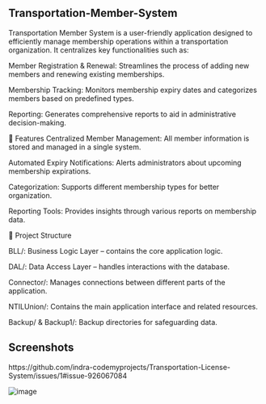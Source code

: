 <h2>Transportation-Member-System</h2>

Transportation Member System is a user-friendly application designed to efficiently manage membership operations within a transportation organization. It centralizes key functionalities such as:

Member Registration & Renewal: Streamlines the process of adding new members and renewing existing memberships.

Membership Tracking: Monitors membership expiry dates and categorizes members based on predefined types.

Reporting: Generates comprehensive reports to aid in administrative decision-making.

🔧 Features
Centralized Member Management: All member information is stored and managed in a single system.

Automated Expiry Notifications: Alerts administrators about upcoming membership expirations.

Categorization: Supports different membership types for better organization.

Reporting Tools: Provides insights through various reports on membership data.

📂 Project Structure

BLL/: Business Logic Layer – contains the core application logic.

DAL/: Data Access Layer – handles interactions with the database.

Connector/: Manages connections between different parts of the application.

NTILUnion/: Contains the main application interface and related resources.

Backup/ & Backup1/: Backup directories for safeguarding data.

<h2>Screenshots</h2>
https://github.com/indra-codemyprojects/Transportation-License-System/issues/1#issue-926067084

![image](https://github.com/user-attachments/assets/cf3c2c65-0084-451f-b302-9079efb6a08f)
